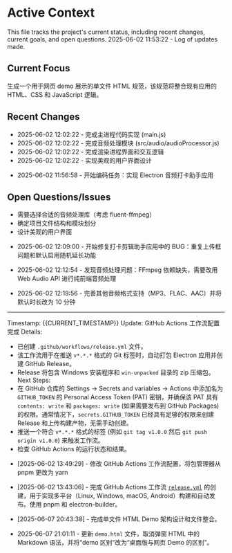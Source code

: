 # Active Context

This file tracks the project's current status, including recent changes, current goals, and open questions.
2025-06-02 11:53:22 - Log of updates made.

## Current Focus

生成一个用于网页 demo 展示的单文件 HTML 规范，该规范将整合现有应用的 HTML、CSS 和 JavaScript 逻辑。

## Recent Changes

- 2025-06-02 12:02:22 - 完成主进程代码实现 (main.js)
- 2025-06-02 12:02:22 - 完成音频处理模块 (src/audio/audioProcessor.js)
- 2025-06-02 12:02:22 - 完成渲染进程界面和交互逻辑
- 2025-06-02 12:02:22 - 实现美观的用户界面设计

* 2025-06-02 11:56:58 - 开始编码任务：实现 Electron 音频打卡助手应用

## Open Questions/Issues

- 需要选择合适的音频处理库（考虑 fluent-ffmpeg）
- 确定项目文件结构和模块划分
- 设计美观的用户界面

* 2025-06-02 12:09:00 - 开始修复打卡剪辑助手应用中的 BUG：重复上传框问题和默认启用随机延长功能

* 2025-06-02 12:12:54 - 发现音频处理问题：FFmpeg 依赖缺失，需要改用 Web Audio API 进行纯前端音频处理

* 2025-06-02 12:19:56 - 完善其他音频格式支持（MP3、FLAC、AAC）并将默认时长改为 10 分钟

---

Timestamp: {{CURRENT_TIMESTAMP}}
Update: GitHub Actions 工作流配置完成
Details:

- 已创建 `.github/workflows/release.yml` 文件。
- 该工作流用于在推送 `v*.*.*` 格式的 Git 标签时，自动打包 Electron 应用并创建 GitHub Release。
- Release 将包含 Windows 安装程序和 `win-unpacked` 目录的 zip 压缩包。
  Next Steps:
- 在 GitHub 仓库的 Settings -> Secrets and variables -> Actions 中添加名为 `GITHUB_TOKEN` 的 Personal Access Token (PAT) 密钥，并确保该 PAT 具有 `contents: write` 和 `packages: write` (如果需要发布到 GitHub Packages) 的权限。通常情况下，`secrets.GITHUB_TOKEN` 已经具有足够的权限来创建 Release 和上传构建产物，无需手动创建。
- 推送一个符合 `v*.*.*` 格式的标签 (例如 `git tag v1.0.0` 然后 `git push origin v1.0.0`) 来触发工作流。
- 检查 GitHub Actions 的运行状态和结果。

* [2025-06-02 13:49:29] - 修改 GitHub Actions 工作流配置，将包管理器从 pnpm 更改为 yarn
* [2025-06-02 13:43:06] - 完成 GitHub Actions 工作流 [`release.yml`](.github/workflows/release.yml:0) 的创建，用于实现多平台（Linux, Windows, macOS, Android）构建和自动发布。使用 pnpm 和 electron-builder。
* [2025-06-07 20:43:38] - 完成单文件 HTML Demo 架构设计和文件整合。

* 2025-06-07 21:01:11 - 更新 `demo.html` 文件，取消弹窗 HTML 中的 Markdown 语法，并将“demo 区别”改为“桌面版与网页 Demo 的区别”。

